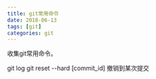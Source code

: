 ```yaml
---
title: git常用命令
date: 2018-06-13
tags: [git]
categories: git
---
```


收集git常用命令。

<!--more-->

git log
git reset --hard [commit_id] 撤销到某次提交